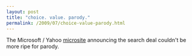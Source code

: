 ```yaml
---
layout: post
title: "choice. value. parody."
permalink: /2009/07/choice-value-parody.html
---
```


The Microsoft / Yahoo [microsite](http://www.choicevalueinnovation.com) announcing the search deal couldn't be more ripe for parody.